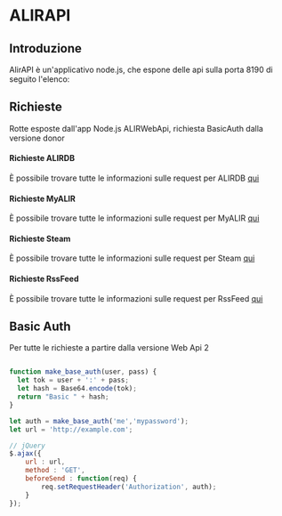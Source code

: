 # ALIRAPI

## Introduzione

AlirAPI è un'applicativo node.js, che espone delle api sulla porta 8190 di seguito l'elenco:

## Richieste

Rotte esposte dall'app Node.js ALIRWebApi, richiesta BasicAuth dalla versione donor

#### Richieste ALIRDB

È possibile trovare tutte le informazioni sulle request per ALIRDB [qui](docs/ALIRDBRequest.md)

#### Richieste MyALIR

È possibile trovare tutte le informazioni sulle request per MyALIR [qui](docs/MyALIRequest.md)

#### Richieste Steam

È possibile trovare tutte le informazioni sulle request per Steam [qui](docs/SteamRequest.md)

#### Richieste RssFeed

È possibile trovare tutte le informazioni sulle request per RssFeed [qui](docs/FeedNews.md)

## Basic Auth

Per tutte le richieste a partire dalla versione Web Api 2

```javascript

function make_base_auth(user, pass) {
  let tok = user + ':' + pass;
  let hash = Base64.encode(tok);
  return "Basic " + hash;
}

let auth = make_base_auth('me','mypassword');
let url = 'http://example.com';

// jQuery
$.ajax({
    url : url,
    method : 'GET',
    beforeSend : function(req) {
        req.setRequestHeader('Authorization', auth);
    }
});

```
